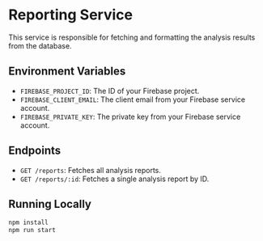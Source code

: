 # Reporting Service

This service is responsible for fetching and formatting the analysis results from the database.

## Environment Variables

- `FIREBASE_PROJECT_ID`: The ID of your Firebase project.
- `FIREBASE_CLIENT_EMAIL`: The client email from your Firebase service account.
- `FIREBASE_PRIVATE_KEY`: The private key from your Firebase service account.

## Endpoints

- `GET /reports`: Fetches all analysis reports.
- `GET /reports/:id`: Fetches a single analysis report by ID.

## Running Locally

```bash
npm install
npm run start
```
